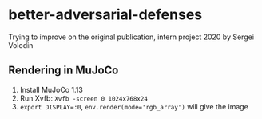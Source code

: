 # better-adversarial-defenses
Trying to improve on the original publication, intern project 2020 by Sergei Volodin

## Rendering in MuJoCo
1. Install MuJoCo 1.13
2. Run Xvfb: `Xvfb -screen 0 1024x768x24`
3. `export DISPLAY=:0`, `env.render(mode='rgb_array')` will give the image